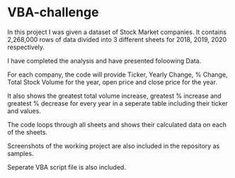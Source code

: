 # VBA-challenge

In this project I was given a dataset of Stock Market companies. It contains 2,268,000 rows of data divided into 3 different sheets for 2018, 2019, 2020 respectively.

I have completed the analysis and have presented foloowing Data.

For each company, the code will provide Ticker, Yearly Change, % Change, Total Stock Volume for the year, open price and close price for the year.

It also shows the greatest total volume increase, greatest % increase and greatest % decrease for every year in a seperate table including their ticker and values.

The code loops through all sheets and shows their calculated data on each of the sheets.

Screenshots of the working project are also included in the repository as samples.

Seperate VBA script file is also included.